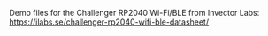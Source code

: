 Demo files for the Challenger RP2040 Wi-Fi/BLE from Invector Labs: https://ilabs.se/challenger-rp2040-wifi-ble-datasheet/
